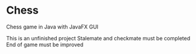 # Chess
Chess game in Java with JavaFX GUI

This is an unfinished project
Stalemate and checkmate must be completed
End of game must be improved
